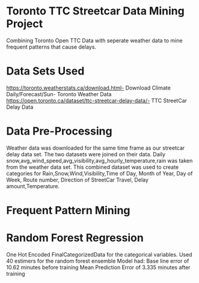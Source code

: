 # Toronto TTC Streetcar Data Mining Project
Combining Toronto Open TTC Data with seperate weather data to mine frequent patterns that cause delays.

# Data Sets Used #
https://toronto.weatherstats.ca/download.html- Download Climate Daily/Forecast/Sun- Toronto Weather Data
https://open.toronto.ca/dataset/ttc-streetcar-delay-data/- TTC StreetCar Delay Data

# Data Pre-Processing #

Weather data was downloaded for the same time frame as our streetcar delay data set. The two datasets were joined on their data. Daily snow,avg_wind_speed,avg_visibility,avg_hourly_temperature,rain was taken from the weather data set. This combined dataset was used to create categories for Rain,Snow,Wind,Visibility,Time of Day, Month of Year, Day of Week, Route number, Direction of StreetCar Travel, Delay amount,Temperature.


# Frequent Pattern Mining #


# Random Forest Regression #

One Hot Encoded FinalCategorizedData for the categorical variables. Used 40 estimers for the random forest ensemble
Model had:
Base line error of 10.62 minutes before training
Mean Prediction Error of 3.335 minutes after training








